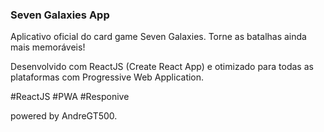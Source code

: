 ### Seven Galaxies App 

Aplicativo oficial do card game Seven Galaxies. Torne as batalhas ainda mais memoráveis!  

Desenvolvido com ReactJS (Create React App) e otimizado para todas as plataformas com Progressive Web Application.  

#ReactJS 
#PWA 
#Responive 

powered by AndreGT500.

